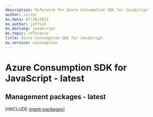 ```yaml
---
description: Reference for Azure Consumption SDK for JavaScript
author: xirzec
ms.data: 07/26/2022
ms.author: jeffish
ms.devlang: javascript
ms.topic: reference
title: Azure Consumption SDK for JavaScript
ms.service: consumption
---
```

# Azure Consumption SDK for JavaScript - latest

## Management packages - latest
[!INCLUDE [mgmt-packages](consumption-mgmt-index.md)]